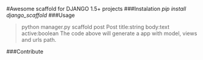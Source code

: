 #Awesome scaffold for DJANGO 1.5+ projects
###Instalation
*pip install django_scaffold*
###Usage
>python manager.py scaffold post Post title:string body:text
active:boolean
>The code above will generate a app with model, views and urls path.

###Contribute

